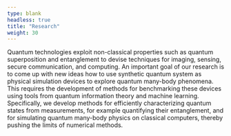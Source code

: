 ```yaml
---
type: blank
headless: true
title: "Research"
weight: 30
---
```

Quantum technologies exploit non-classical properties such as quantum superposition and entanglement to devise techniques for imaging, sensing, secure communication, and computing. An important goal of our research is to come up with new ideas how to use synthetic quantum system as physical simulation devices to explore quantum many-body phenomena. This requires the development of methods for benchmarking these devices using tools from quantum information theory and machine learning. Specifically, we develop methods for efficiently characterizing quantum states from measurements, for example quantifying their entanglement, and for simulating quantum many-body physics on classical computers, thereby pushing the limits of numerical methods.